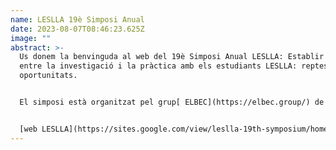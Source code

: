 ```yaml
---
name: LESLLA 19è Simposi Anual
date: 2023-08-07T08:46:23.625Z
image: ""
abstract: >-
  Us donem la benvinguda al web del 19è Simposi Anual LESLLA: Establir ponts
  entre la investigació i la pràctica amb els estudiants LESLLA: reptes i
  oportunitats.


  El simposi està organitzat pel grup[ ELBEC](https://elbec.group/) de la Universitat Autònoma de Barcelona i tindrà lloc a Barcelona els dies 7, 8 i 9 de setembre de 2023. Es tracta d’un simposi híbrid que compta amb dos dies, el 7 i el 8 de setembre, que es faran en modalitat presencial i un dia, el 9 de setembre, que es farà en modalitat virtual. La seu del congrés serà la[ Residència d’investigadors](https://www.residencia-investigadors.es/) a Barcelona.


  [w﻿eb LESLLA](https://sites.google.com/view/leslla-19th-symposium/home/inici?authuser=0)
---
```

